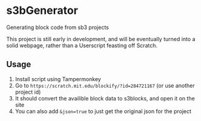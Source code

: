 # s3bGenerator
Generating block code from sb3 projects

This project is still early in development, and will be eventually turned into a solid webpage, rather than a Userscript feasting off Scratch.

## Usage

1. Install script using Tampermonkey
2. Go to ```https://scratch.mit.edu/blockify/?id=284721167``` (or use another project id)
3. It should convert the availible block data to s3blocks, and open it on the site
4. You can also add ```&json=true``` to just get the original json for the project
